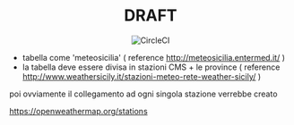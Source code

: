 
<div align="center">
  <h1>DRAFT</h1>
  <img src="https://circleci.com/gh/irsooti/pita-weather.svg?style=svg" alt="CircleCI" />
</div>


- tabella come 'meteosicilia' ( reference http://meteosicilia.entermed.it/ )
- la tabella deve essere divisa in stazioni CMS + le province ( reference http://www.weathersicily.it/stazioni-meteo-rete-weather-sicily/ )

poi ovviamente il collegamento ad ogni singola stazione verrebbe creato

https://openweathermap.org/stations
